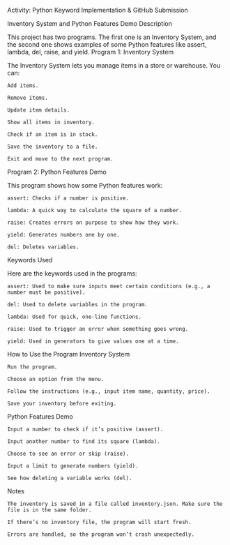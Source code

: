 
Activity: Python Keyword Implementation & GitHub Submission





Inventory System and Python Features Demo
Description

This project has two programs. The first one is an Inventory System, and the second one shows examples of some Python features like assert, lambda, del, raise, and yield.
Program 1: Inventory System

The Inventory System lets you manage items in a store or warehouse. You can:

    Add items.

    Remove items.

    Update item details.

    Show all items in inventory.

    Check if an item is in stock.

    Save the inventory to a file.

    Exit and move to the next program.

Program 2: Python Features Demo

This program shows how some Python features work:

    assert: Checks if a number is positive.

    lambda: A quick way to calculate the square of a number.

    raise: Creates errors on purpose to show how they work.

    yield: Generates numbers one by one.

    del: Deletes variables.

Keywords Used

Here are the keywords used in the programs:

    assert: Used to make sure inputs meet certain conditions (e.g., a number must be positive).

    del: Used to delete variables in the program.

    lambda: Used for quick, one-line functions.

    raise: Used to trigger an error when something goes wrong.

    yield: Used in generators to give values one at a time.

How to Use the Program
Inventory System

    Run the program.

    Choose an option from the menu.

    Follow the instructions (e.g., input item name, quantity, price).

    Save your inventory before exiting.

Python Features Demo

    Input a number to check if it’s positive (assert).

    Input another number to find its square (lambda).

    Choose to see an error or skip (raise).

    Input a limit to generate numbers (yield).

    See how deleting a variable works (del).

Notes

    The inventory is saved in a file called inventory.json. Make sure the file is in the same folder.

    If there’s no inventory file, the program will start fresh.

    Errors are handled, so the program won’t crash unexpectedly.
